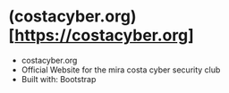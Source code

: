 # (costacyber.org)[https://costacyber.org]
- costacyber.org
- Official Website for the mira costa cyber security club
- Built with: Bootstrap
